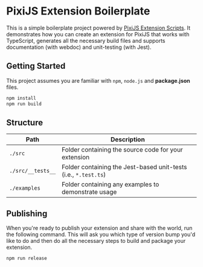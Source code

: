 # PixiJS Extension Boilerplate

This is a simple boilerplate project powered by [PixiJS Extension Scripts](https://github.com/pixijs/extension-scripts). It demonstrates how you can create an extension for PixiJS that works with TypeScript, generates all the necessary build files and supports documentation (with webdoc) and unit-testing (with Jest).

## Getting Started

This project assumes you are familiar with `npm`, `node.js` and **package.json** files.

```bash
npm install
npm run build
```

## Structure

| Path | Description |
|---|---|
| `./src` | Folder containing the source code for your extension |
| `./src/__tests__` | Folder containing the Jest-based unit-tests (i.e., `*.test.ts`) |
| `./examples` | Folder containing any examples to demonstrate usage |


## Publishing

When you're ready to publish your extension and share with the world, run the following command.
This will ask you which type of version bump you'd like to do and then do all the necessary steps to build
and package your extension.

```bash
npm run release
```